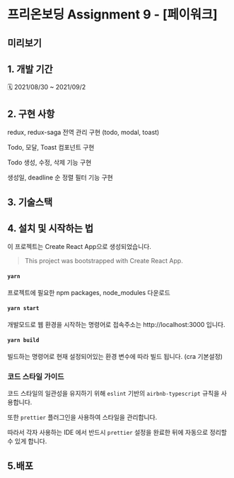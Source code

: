 # 프리온보딩 Assignment 9 - [페이워크]

## 미리보기

## 1. 개발 기간

🗓 2021/08/30 ~ 2021/09/2

## 2. 구현 사항

redux, redux-saga 전역 관리 구현
(todo, modal, toast)

Todo, 모달, Toast 컴포넌트 구현

Todo 생성, 수정, 삭제 기능 구현

생성일, deadline 순 정렬 필터 기능 구현

## 3. 기술스택

## 4. 설치 및 시작하는 법

이 프로젝트는 Create React App으로 생성되었습니다.

> This project was bootstrapped with Create React App.

#### `yarn`

프로젝트에 필요한 npm packages, node_modules 다운로드

#### `yarn start`

개발모드로 웹 환경을 시작하는 명령어로
접속주소는 http://localhost:3000 입니다.

#### `yarn build`

빌드하는 명령어로 현재 설정되어있는 환경 변수에 따라 빌드 됩니다.
(cra 기본설정)

### 코드 스타일 가이드

코드 스타일의 일관성을 유지하기 위해 `eslint` 기반의 `airbnb-typescript` 규칙을 사용합니다.

또한 `prettier` 플러그인을 사용하여 스타일을 관리합니다.

따라서 각자 사용하는 IDE 에서 반드시 `prettier` 설정을 완료한 뒤에 자동으로 정리할 수 있게 합니다.

## 5.배포
